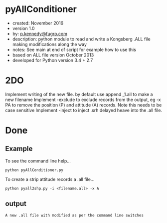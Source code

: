 pyAllConditioner
=====
* created:          November 2016
* version           1.0
* by:               p.kennedy@fugro.com
* description:      python module to read and write a Kongsberg .ALL file making modifications along the way
* notes:            See main at end of script for example how to use this
* based on ALL file version October 2013 
* developed for Python version 3.4 + 2.7

2DO
===
Implement writing of the new file.  by default use append _1.all to make a new filename
Implement -exclude <recordIdentifiers> to exclude records from the output, eg -x PA to remove the position (P) and attitude (A) records.  Note this needs to be case sensitive
Implement -inject <filename> to inject .srh delayed heave into the .all file.

Done
====

Example
-------

To see the command line help...
```
python pyAllConditioner.py
```
To create a strip attitude records a .all file...
```
python pyall2shp.py -i <filename.all> -x A
```

output
------
```
A new .all file with modified as per the command line switches
```